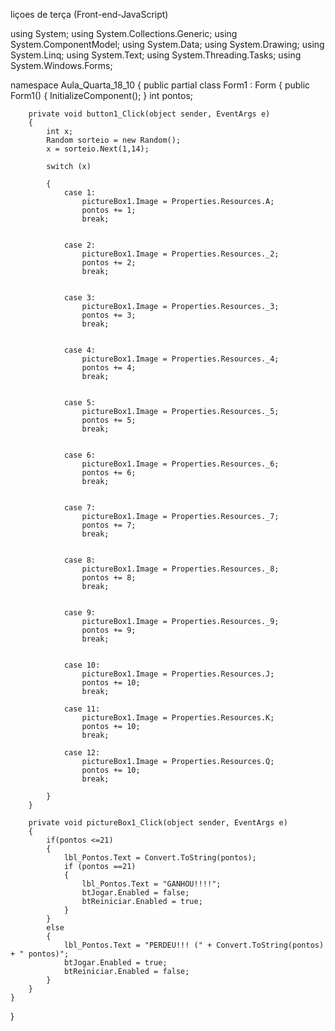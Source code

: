 liçoes de terça (Front-end-JavaScript) 



using System;
using System.Collections.Generic;
using System.ComponentModel;
using System.Data;
using System.Drawing;
using System.Linq;
using System.Text;
using System.Threading.Tasks;
using System.Windows.Forms;

namespace Aula_Quarta_18_10
{
    public partial class Form1 : Form
    {
        public Form1()
        {
            InitializeComponent();
        }
        int pontos;



        private void button1_Click(object sender, EventArgs e)
        {
            int x;
            Random sorteio = new Random();
            x = sorteio.Next(1,14);
            
            switch (x) 
            
            {
                case 1:
                    pictureBox1.Image = Properties.Resources.A;
                    pontos += 1;
                    break;


                case 2:
                    pictureBox1.Image = Properties.Resources._2;
                    pontos += 2;
                    break;


                case 3:
                    pictureBox1.Image = Properties.Resources._3;
                    pontos += 3;
                    break;


                case 4:
                    pictureBox1.Image = Properties.Resources._4;
                    pontos += 4;
                    break;


                case 5:
                    pictureBox1.Image = Properties.Resources._5;
                    pontos += 5;
                    break;


                case 6:
                    pictureBox1.Image = Properties.Resources._6;
                    pontos += 6;
                    break;


                case 7:
                    pictureBox1.Image = Properties.Resources._7;
                    pontos += 7;
                    break;


                case 8:
                    pictureBox1.Image = Properties.Resources._8;
                    pontos += 8;
                    break;


                case 9:
                    pictureBox1.Image = Properties.Resources._9;
                    pontos += 9;
                    break;


                case 10:
                    pictureBox1.Image = Properties.Resources.J;
                    pontos += 10;
                    break;

                case 11:
                    pictureBox1.Image = Properties.Resources.K;
                    pontos += 10;
                    break;

                case 12:
                    pictureBox1.Image = Properties.Resources.Q;
                    pontos += 10;
                    break;

            }
        }

        private void pictureBox1_Click(object sender, EventArgs e)
        {
            if(pontos <=21)
            {
                lbl_Pontos.Text = Convert.ToString(pontos);
                if (pontos ==21)
                {
                    lbl_Pontos.Text = "GANHOU!!!!";
                    btJogar.Enabled = false;
                    btReiniciar.Enabled = true;
                }
            }
            else
            {
                lbl_Pontos.Text = "PERDEU!!! (" + Convert.ToString(pontos) + " pontos)";
                btJogar.Enabled = true;
                btReiniciar.Enabled = false;
            }
        }
    }
}

